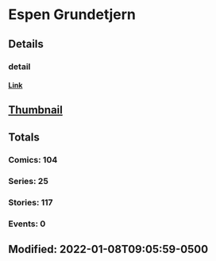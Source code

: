 # Espen  Grundetjern 
## Details
### detail
#### [Link](http://marvel.com/comics/creators/13674/espen_grundetjern?utm_campaign=apiRef&utm_source=225578a89fc76f3d20fbffda5d17a88d)
## [Thumbnail](http://i.annihil.us/u/prod/marvel/i/mg/b/40/image_not_available.jpg)
## Totals
### Comics: 104
### Series: 25
### Stories: 117
### Events: 0
## Modified: 2022-01-08T09:05:59-0500